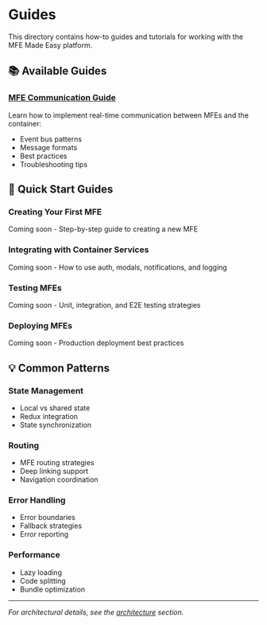 # Guides

This directory contains how-to guides and tutorials for working with the MFE Made Easy platform.

## 📚 Available Guides

### [MFE Communication Guide](./mfe-communication-guide.md)

Learn how to implement real-time communication between MFEs and the container:

- Event bus patterns
- Message formats
- Best practices
- Troubleshooting tips

## 🚀 Quick Start Guides

### Creating Your First MFE

Coming soon - Step-by-step guide to creating a new MFE

### Integrating with Container Services

Coming soon - How to use auth, modals, notifications, and logging

### Testing MFEs

Coming soon - Unit, integration, and E2E testing strategies

### Deploying MFEs

Coming soon - Production deployment best practices

## 💡 Common Patterns

### State Management

- Local vs shared state
- Redux integration
- State synchronization

### Routing

- MFE routing strategies
- Deep linking support
- Navigation coordination

### Error Handling

- Error boundaries
- Fallback strategies
- Error reporting

### Performance

- Lazy loading
- Code splitting
- Bundle optimization

---

_For architectural details, see the [architecture](../architecture/) section._
